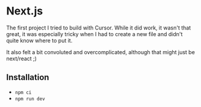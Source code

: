 # Next.js
The first project I tried to build with Cursor. While it did work, it wasn't that great, it was especially tricky when I had to create a new file and didn't quite know where to put it.

It also felt a bit convoluted and overcomplicated, although that might just be next/react ;)

## Installation
- `npm ci`
- `npm run dev`